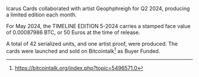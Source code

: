 Icarus Cards collaborated with artist Geophphreigh for Q2 2024, producing a limited edition each month.

For May 2024, the TIMELINE EDITION 5-2024 carries a stamped face value of 0.00087986 BTC, or 50 Euros at the time of release.

A total of 42 serialized units, and one artist proof, were produced. The cards were launched and sold on Bitcointalk[^1] as Buyer Funded.

[^1]: https://bitcointalk.org/index.php?topic=5496571.0
